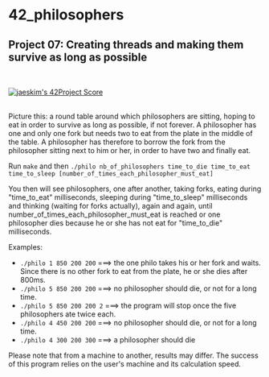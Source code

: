 # 42_philosophers

## Project 07: Creating threads and making them survive as long as possible
</br>

[![jaeskim's 42Project Score](https://badge42.herokuapp.com/api/project/opacaud/Philosophers)](https://github.com/JaeSeoKim/badge42)
</br>
</br>

Picture this: a round table around which philosophers are sitting, hoping to eat in order to survive as long as possible, if not forever.
A philosopher has one and only one fork but needs two to eat from the plate in the middle of the table. A philosopher has therefore to borrow the fork from the philosopher sitting next to him or her, in order to have two and finally eat.
</br>

Run ```make``` and then ```./philo nb_of_philosophers time_to_die time_to_eat time_to_sleep [number_of_times_each_philosopher_must_eat]```
</br>

You then will see philosophers, one after another, taking forks, eating during "time_to_eat" milliseconds, sleeping during "time_to_sleep" milliseconds and thinking (waiting for forks actually), again and again, until number_of_times_each_philosopher_must_eat is reached or one philosopher dies because he or she has not eat for "time_to_die" milliseconds.
</br>

Examples:
* ```./philo 1 850 200 200```       ===> the one philo takes his or her fork and waits. Since there is no other fork to eat from the plate, he or she dies after 800ms.
* ```./philo 5 850 200 200```       ===> no philosopher should die, or not for a long time.
* ```./philo 5 850 200 200 2```     ===> the program will stop once the five philosophers ate twice each.
* ```./philo 4 450 200 200```       ===> no philosopher should die, or not for a long time.
* ```./philo 4 300 200 300```       ===> a philosopher should die

Please note that from a machine to another, results may differ. The success of this program relies on the user's machine and its calculation speed.

